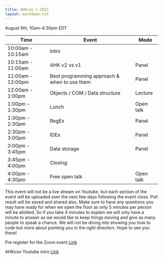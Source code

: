 ```yaml
---
title: AHKcon 1 2022
layout: markdown.njk
---
```


August 6th, 10am-4:30pm EDT

| Time              | Event                                        | Mode      |
| ----------------- | -------------------------------------------- | --------- |
| 10:00am - 10:15am | Intro                                        |           |
| 10:15am - 11:00am | AHK v2 vs v1                                 | Panel     |
| 11:00am - 12:00pm | Best programming approach & when to use them | Panel     |
| 12:00am - 1:00pm  | Objects / COM / Data structure               | Lecture   |
| 1:00pm - 1:30pm   | Lunch                                        | Open talk |
| 1:30pm - 2:30pm   | RegEx                                        | Panel     |
| 2:30pm - 3:00pm   | IDEs                                         | Panel     |
| 3:00pm - 3:45pm   | Data storage                                 | Panel     |
| 3:45pm - 4:00pm   | Closing                                      |           |
| 4:00pm - 4:30pm   | Free open talk                               | Open talk |

This event will not be a live stream on Youtube, but each section of the event will be uploaded over the next few days following the event close. Poll result will be saved and shared also.
Make sure to have any questions you may have ready for when we open the floor as only 5 minutes per person will be allotted. So if you take 4 minutes to explain we will only have a
minute to answer as we would like to keep things moving and give as many people to speak a chance. We will not be diving into showing you how to code but more about pointing you in the
right direction. Hope to see you there!

Pre register for the Zoom event [Link](https://us02web.zoom.us/meeting/register/tZEld--hqD0jH9EEXIrWOZbSY8P9tgHUM-1X?fbclid=IwAR24NfwBLWbQKSStpSpVUbq3XCntYe2RcC8f0EodnwutZ2QCmt8Bl6Pc7RM)

AHKcon Youtube intro [Link](https://www.youtube.com/watch?v=FiXC6kzPRHo)
